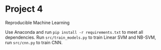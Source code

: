 # Project 4

Reproducible Machine Learning

Use Anaconda and run `pip install -r requirements.txt` to meet all dependencies.
Run `src/train_models.py` to train Linear SVM and NB-SVM, run `src/cnn.py` to train CNN.

